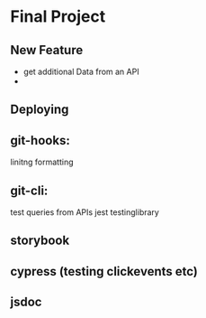 # Final Project

## New Feature

-   get additional Data from an API
-

## Deploying

## git-hooks:

linitng
formatting

## git-cli:

test queries from APIs
jest testinglibrary

## storybook

## cypress (testing clickevents etc)

## jsdoc
